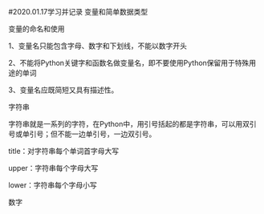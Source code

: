 #2020.01.17学习并记录
变量和简单数据类型

变量的命名和使用

1、变量名只能包含字母、数字和下划线，不能以数字开头

2、不能将Python关键字和函数名做变量名，即不要使用Python保留用于特殊用途的单词

3、变量名应既简短又具有描述性。

字符串

字符串就是一系列的字符，在Python中，用引号括起的都是字符串，可以用双引号或单引号；但不能一边单引号，一边双引号。

title：对字符串每个单词首字母大写

upper：字符串每个字母大写

lower：字符串每个字母小写


数字
